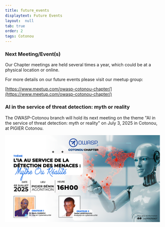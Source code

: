 ```yaml
---
title: future_events
displaytext: Future Events
layout:  null
tab: true
order: 2
tags: Cotonou
---
```


### Next Meeting/Event(s)
Our Chapter meetings are held several times a year, which could be at a physical location or online.

For more details on our future events please visit our meetup group:

[https://www.meetup.com/owasp-cotonou-chapter/](https://www.meetup.com/owasp-cotonou-chapter/)

### AI in the service of threat detection: myth or reality

The OWASP-Cotonou branch will hold its next meeting on the theme "AI in the service of threat detection: myth or reality" on July 3, 2025 in Cotonou, at PIGIER Cotonou.

 <img src='assets/images/owasp030725.jpg' ><br/>




